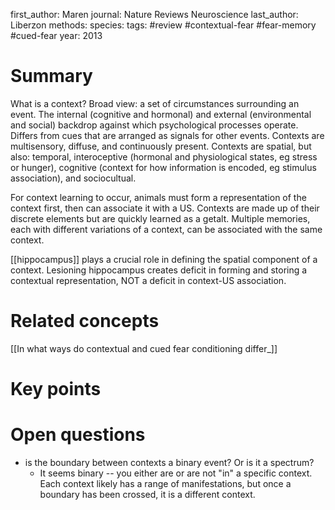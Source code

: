first_author: Maren
journal: Nature Reviews Neuroscience
last_author: Liberzon
methods: 
species: 
tags: #review #contextual-fear #fear-memory #cued-fear
year: 2013

# Summary
What is a context?
Broad view:  a set of circumstances surrounding an event. The internal (cognitive and hormonal) and external (environmental and social) backdrop against which psychological processes operate. Differs from cues that are arranged as signals for other events. Contexts are multisensory, diffuse, and continuously present. Contexts are spatial, but also:  temporal, interoceptive (hormonal and physiological states, eg stress or hunger), cognitive (context for how information is encoded, eg stimulus association), and sociocultual.

For context learning to occur, animals must form a representation of the context first, then can associate it with a US. Contexts are made up of their discrete elements but are quickly learned as a getalt. Multiple memories, each with different variations of a context, can be associated with the same context.

[[hippocampus]] plays a crucial role in defining the spatial component of a context. Lesioning hippocampus creates deficit in forming and storing a contextual representation, NOT a deficit in context-US association.

# Related concepts
[[In what ways do contextual and cued fear conditioning differ_]]

# Key points

# Open questions
* is the boundary between contexts a binary event? Or is it a spectrum? 
	* It seems binary -- you either are or are not "in" a specific context. Each context likely has a range of manifestations, but once a boundary has been crossed, it is a different context.